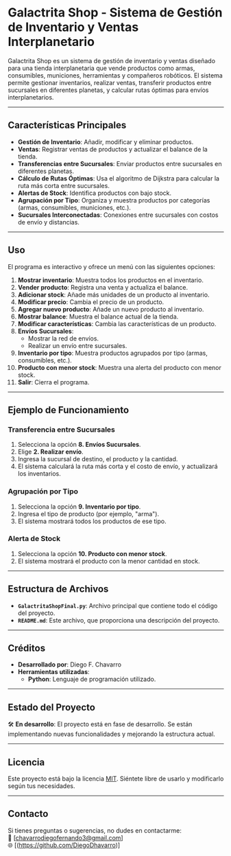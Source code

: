 # Galactrita Shop - Sistema de Gestión de Inventario y Ventas Interplanetario

Galactrita Shop es un sistema de gestión de inventario y ventas diseñado para una tienda interplanetaria que vende productos como armas, consumibles, municiones, herramientas y compañeros robóticos. El sistema permite gestionar inventarios, realizar ventas, transferir productos entre sucursales en diferentes planetas, y calcular rutas óptimas para envíos interplanetarios.

---

## Características Principales

- **Gestión de Inventario**: Añadir, modificar y eliminar productos.
- **Ventas**: Registrar ventas de productos y actualizar el balance de la tienda.
- **Transferencias entre Sucursales**: Enviar productos entre sucursales en diferentes planetas.
- **Cálculo de Rutas Óptimas**: Usa el algoritmo de Dijkstra para calcular la ruta más corta entre sucursales.
- **Alertas de Stock**: Identifica productos con bajo stock.
- **Agrupación por Tipo**: Organiza y muestra productos por categorías (armas, consumibles, municiones, etc.).
- **Sucursales Interconectadas**: Conexiones entre sucursales con costos de envío y distancias.

---

## Uso

El programa es interactivo y ofrece un menú con las siguientes opciones:

1. **Mostrar inventario**: Muestra todos los productos en el inventario.
2. **Vender producto**: Registra una venta y actualiza el balance.
3. **Adicionar stock**: Añade más unidades de un producto al inventario.
4. **Modificar precio**: Cambia el precio de un producto.
5. **Agregar nuevo producto**: Añade un nuevo producto al inventario.
6. **Mostrar balance**: Muestra el balance actual de la tienda.
7. **Modificar características**: Cambia las características de un producto.
8. **Envíos Sucursales**:
   - Mostrar la red de envíos.
   - Realizar un envío entre sucursales.
9. **Inventario por tipo**: Muestra productos agrupados por tipo (armas, consumibles, etc.).
10. **Producto con menor stock**: Muestra una alerta del producto con menor stock.
11. **Salir**: Cierra el programa.

---

## Ejemplo de Funcionamiento

### Transferencia entre Sucursales
1. Selecciona la opción **8. Envíos Sucursales**.
2. Elige **2. Realizar envío**.
3. Ingresa la sucursal de destino, el producto y la cantidad.
4. El sistema calculará la ruta más corta y el costo de envío, y actualizará los inventarios.

### Agrupación por Tipo
1. Selecciona la opción **9. Inventario por tipo**.
2. Ingresa el tipo de producto (por ejemplo, "arma").
3. El sistema mostrará todos los productos de ese tipo.

### Alerta de Stock
1. Selecciona la opción **10. Producto con menor stock**.
2. El sistema mostrará el producto con la menor cantidad en stock.

---

## Estructura de Archivos

- **`GalactritaShopFinal.py`**: Archivo principal que contiene todo el código del proyecto.
- **`README.md`**: Este archivo, que proporciona una descripción del proyecto.

---

## Créditos

- **Desarrollado por**: Diego F. Chavarro
- **Herramientas utilizadas**:
  - **Python**: Lenguaje de programación utilizado.

---

## Estado del Proyecto

🛠️ **En desarrollo**: El proyecto está en fase de desarrollo. Se están implementando nuevas funcionalidades y mejorando la estructura actual.

---

## Licencia

Este proyecto está bajo la licencia [MIT](LICENSE). Siéntete libre de usarlo y modificarlo según tus necesidades.

---

## Contacto

Si tienes preguntas o sugerencias, no dudes en contactarme:  
📧 [chavarrodiegofernando3@gmail.com]  
🌐 [(https://github.com/DiegoDhavarro)]

